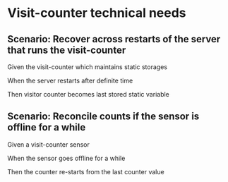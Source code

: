 # Visit-counter technical needs

## Scenario: Recover across restarts of the server that runs the visit-counter

  Given the visit-counter which maintains static storages
  
  When the server restarts after definite time
  
  Then visitor counter becomes last stored static variable

## Scenario: Reconcile counts if the sensor is offline for a while

  Given a visit-counter sensor
  
  When the sensor goes offline for a while
  
  Then the counter re-starts from the last counter value
